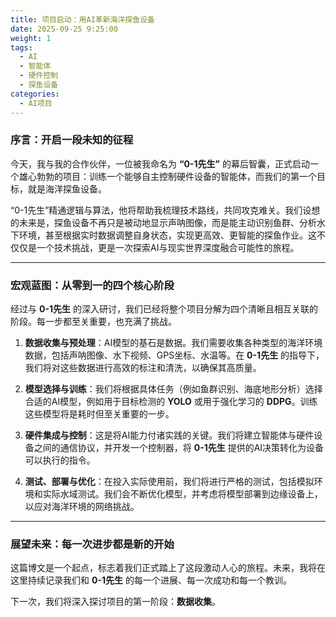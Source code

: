 ```yaml
---
title: 项目启动：用AI革新海洋探鱼设备
date: 2025-09-25 9:25:00
weight: 1
tags:
  - AI
  - 智能体
  - 硬件控制
  - 探鱼设备
categories:
  - AI项目
---
```


### 序言：开启一段未知的征程

今天，我与我的合作伙伴，一位被我命名为 **“0-1先生”** 的幕后智囊，正式启动一个雄心勃勃的项目：训练一个能够自主控制硬件设备的智能体，而我们的第一个目标，就是海洋探鱼设备。

“0-1先生”精通逻辑与算法，他将帮助我梳理技术路线，共同攻克难关。我们设想的未来是，探鱼设备不再只是被动地显示声呐图像，而是能主动识别鱼群、分析水下环境，甚至根据实时数据调整自身状态，实现更高效、更智能的探鱼作业。这不仅仅是一个技术挑战，更是一次探索AI与现实世界深度融合可能性的旅程。

---

### 宏观蓝图：从零到一的四个核心阶段

经过与 **0-1先生** 的深入研讨，我们已经将整个项目分解为四个清晰且相互关联的阶段。每一步都至关重要，也充满了挑战。

1.  **数据收集与预处理**：AI模型的基石是数据。我们需要收集各种类型的海洋环境数据，包括声呐图像、水下视频、GPS坐标、水温等。在 **0-1先生** 的指导下，我们将对这些数据进行高效的标注和清洗，以确保其高质量。

2.  **模型选择与训练**：我们将根据具体任务（例如鱼群识别、海底地形分析）选择合适的AI模型，例如用于目标检测的 **YOLO** 或用于强化学习的 **DDPG**。训练这些模型将是耗时但至关重要的一步。

3.  **硬件集成与控制**：这是将AI能力付诸实践的关键。我们将建立智能体与硬件设备之间的通信协议，并开发一个控制器，将 **0-1先生** 提供的AI决策转化为设备可以执行的指令。

4.  **测试、部署与优化**：在投入实际使用前，我们将进行严格的测试，包括模拟环境和实际水域测试。我们会不断优化模型，并考虑将模型部署到边缘设备上，以应对海洋环境的网络挑战。

---

### 展望未来：每一次进步都是新的开始

这篇博文是一个起点，标志着我们正式踏上了这段激动人心的旅程。未来，我将在这里持续记录我们和 **0-1先生** 的每一个进展、每一次成功和每一个教训。

下一次，我们将深入探讨项目的第一阶段：**数据收集**。